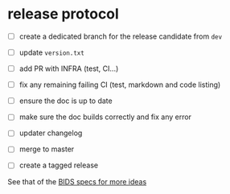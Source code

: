 # release protocol

- [ ] create a dedicated branch for the release candidate from `dev`
- [ ] update `version.txt`
- [ ] add PR with INFRA (test, CI...)
- [ ] fix any remaining failing CI (test, markdown and code listing)
- [ ] ensure the doc is up to date
- [ ] make sure the doc builds correctly and fix any error
- [ ] updater changelog
- [ ] merge to master
- [ ] create a tagged release



See that of the [BIDS specs for more ideas](https://github.com/bids-standard/bids-specification/blob/master/Release_Protocol.md)

